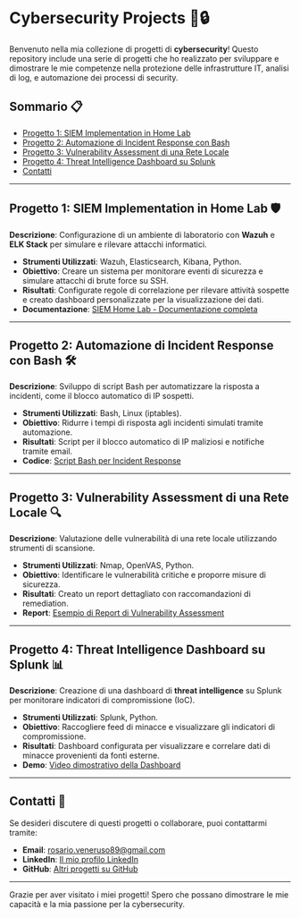 # Cybersecurity Projects 🚨🔒

Benvenuto nella mia collezione di progetti di **cybersecurity**! Questo repository include una serie di progetti che ho realizzato per sviluppare e dimostrare le mie competenze nella protezione delle infrastrutture IT, analisi di log, e automazione dei processi di security.

## Sommario 📋
- [Progetto 1: SIEM Implementation in Home Lab](#progetto-1-siem-implementation-in-home-lab)
- [Progetto 2: Automazione di Incident Response con Bash](#progetto-2-automazione-di-incident-response-con-bash)
- [Progetto 3: Vulnerability Assessment di una Rete Locale](#progetto-3-vulnerability-assessment-di-una-rete-locale)
- [Progetto 4: Threat Intelligence Dashboard su Splunk](#progetto-4-threat-intelligence-dashboard-su-splunk)
- [Contatti](#contatti)

---

## Progetto 1: SIEM Implementation in Home Lab 🛡️
**Descrizione**: Configurazione di un ambiente di laboratorio con **Wazuh** e **ELK Stack** per simulare e rilevare attacchi informatici.
- **Strumenti Utilizzati**: Wazuh, Elasticsearch, Kibana, Python.
- **Obiettivo**: Creare un sistema per monitorare eventi di sicurezza e simulare attacchi di brute force su SSH.
- **Risultati**: Configurate regole di correlazione per rilevare attività sospette e creato dashboard personalizzate per la visualizzazione dei dati.
- **Documentazione**: [SIEM Home Lab - Documentazione completa](./docs/siem-home-lab.md)

---

## Progetto 2: Automazione di Incident Response con Bash 🛠️
**Descrizione**: Sviluppo di script Bash per automatizzare la risposta a incidenti, come il blocco automatico di IP sospetti.
- **Strumenti Utilizzati**: Bash, Linux (iptables).
- **Obiettivo**: Ridurre i tempi di risposta agli incidenti simulati tramite automazione.
- **Risultati**: Script per il blocco automatico di IP maliziosi e notifiche tramite email.
- **Codice**: [Script Bash per Incident Response](./scripts/incident-response.sh)

---

## Progetto 3: Vulnerability Assessment di una Rete Locale 🔍
**Descrizione**: Valutazione delle vulnerabilità di una rete locale utilizzando strumenti di scansione.
- **Strumenti Utilizzati**: Nmap, OpenVAS, Python.
- **Obiettivo**: Identificare le vulnerabilità critiche e proporre misure di sicurezza.
- **Risultati**: Creato un report dettagliato con raccomandazioni di remediation.
- **Report**: [Esempio di Report di Vulnerability Assessment](./reports/vulnerability-assessment.pdf)

---

## Progetto 4: Threat Intelligence Dashboard su Splunk 📊
**Descrizione**: Creazione di una dashboard di **threat intelligence** su Splunk per monitorare indicatori di compromissione (IoC).
- **Strumenti Utilizzati**: Splunk, Python.
- **Obiettivo**: Raccogliere feed di minacce e visualizzare gli indicatori di compromissione.
- **Risultati**: Dashboard configurata per visualizzare e correlare dati di minacce provenienti da fonti esterne.
- **Demo**: [Video dimostrativo della Dashboard](https://www.youtube.com/link-al-video)

---

## Contatti 📧
Se desideri discutere di questi progetti o collaborare, puoi contattarmi tramite:
- **Email**: rosario.veneruso89@gmail.com
- **LinkedIn**: [Il mio profilo LinkedIn](https://linkedin.com/in/tuoprofilo)
- **GitHub**: [Altri progetti su GitHub](https://github.com/tuoutente)

---

Grazie per aver visitato i miei progetti! Spero che possano dimostrare le mie capacità e la mia passione per la cybersecurity.
